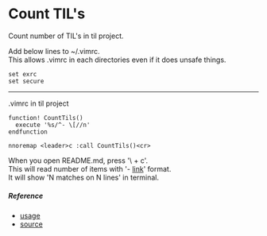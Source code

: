 # Count TIL's

Count number of TIL's in til project.

Add below lines to ~/.vimrc.  
This allows .vimrc in each directories even if it does unsafe things.

```vim
set exrc
set secure
```

---

.vimrc in til project  
```vim
function! CountTils()
  execute '%s/^- \[//n'
endfunction

nnoremap <leader>c :call CountTils()<cr>
```

When you open README.md, press '\ + c'.  
This will read number of items with '- [link](#Reference)' format.  
It will show 'N matches on N lines' in terminal.

##### Reference

- [usage](https://github.com/jbranchaud/til#usage)
- [source](https://github.com/jbranchaud/til/blob/master/.vimrc)
